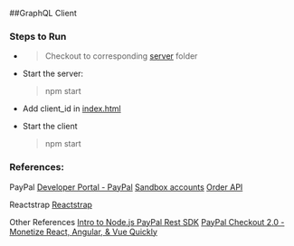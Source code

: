 ##GraphQL Client

### Steps to Run
- > Checkout to corresponding [server](https://github.com/manojd929/graphql-ecommerce-server) folder
- Start the server:
    > npm start 

- Add client_id in [index.html](/public/index.html)
- Start the client
    > npm start


### References:

PayPal
[Developer Portal - PayPal](https://developer.paypal.com/home/)
[Sandbox accounts](https://developer.paypal.com/developer/accounts/)
[Order API](https://developer.paypal.com/docs/api/orders/v2/#definition-purchase_unit_request)

Reactstrap
[Reactstrap](https://reactstrap.github.io/)

Other References
[Intro to Node.js PayPal Rest SDK](https://www.youtube.com/watch?v=7k03jobKGXM&list=LLZBVJiw9u1FiQ8x-wxKzJMw&index=4&t=0s)
[PayPal Checkout 2.0 - Monetize React, Angular, & Vue Quickly](https://www.youtube.com/watch?v=AtZGoueL4Vs)